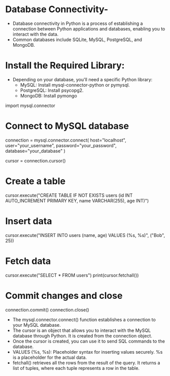 # Database Connectivity- 
- Database connectivity in Python is a process of establishing a connection between Python applications and databases, enabling you to interact with the data.
- Common databases include SQLite, MySQL, PostgreSQL, and MongoDB.


# Install the Required Library:
- Depending on your database, you'll need a specific Python library:
    - MySQL: Install mysql-connector-python or pymysql.
    - PostgreSQL: Install psycopg2.
    - MongoDB: Install pymongo






import mysql.connector

# Connect to MySQL database
connection = mysql.connector.connect(
    host="localhost",
    user="your_username",
    password="your_password",
    database="your_database"
)

cursor = connection.cursor()

# Create a table
cursor.execute("CREATE TABLE IF NOT EXISTS users (id INT AUTO_INCREMENT PRIMARY KEY, name VARCHAR(255), age INT)")

# Insert data
cursor.execute("INSERT INTO users (name, age) VALUES (%s, %s)", ("Bob", 25))

# Fetch data
cursor.execute("SELECT * FROM users")
print(cursor.fetchall())

# Commit changes and close
connection.commit()
connection.close()



- The mysql.connector.connect() function establishes a connection to your MySQL database.
- The cursor is an object that allows you to interact with the MySQL database through Python. It is created from the connection object.
- Once the cursor is created, you can use it to send SQL commands to the database.
- VALUES (%s, %s): Placeholder syntax for inserting values securely.
%s is a placeholder for the actual data.
- fetchall() retrieves all the rows from the result of the query. It returns a list of tuples, where each tuple represents a row in the table.
